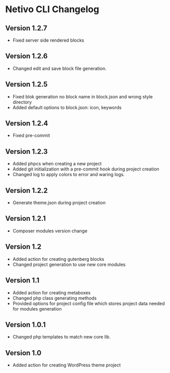 # Netivo CLI Changelog

## Version 1.2.7
- Fixed server side rendered blocks

## Version 1.2.6
- Changed edit and save block file generation.

## Version 1.2.5
- Fixed blok generation no block name in block.json and wrong style directory
- Added default options to block.json: icon, keywords

## Version 1.2.4
- Fixed pre-commit

## Version 1.2.3
- Added phpcs when creating a new project
- Added git initialization with a pre-commit hook during project creation
- Changed log to apply colors to error and waring logs.

## Version 1.2.2
- Generate theme.json during project creation

## Version 1.2.1
- Composer modules version change

## Version 1.2
- Added action for creating gutenberg blocks
- Changed project generation to use new core modules

## Version 1.1
- Added action for creating metaboxes
- Changed php class generating methods
- Provided options for project config file which stores project data needed for modules generation

## Version 1.0.1
- Changed php templates to match new core lib.

## Version 1.0
- Added action for creating WordPress theme project